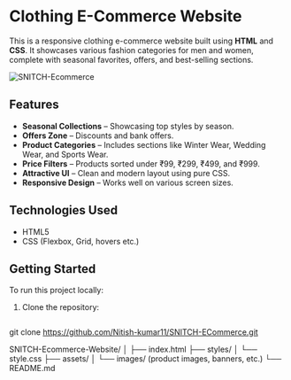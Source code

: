 # Clothing E-Commerce Website

This is a responsive clothing e-commerce website built using **HTML** and **CSS**. It showcases various fashion categories for men and women, complete with seasonal favorites, offers, and best-selling sections.

![SNITCH-Ecommerce](https://github.com/user-attachments/assets/af23c550-b80e-4b99-ba31-d9b7ea63e2a0)



## Features

- **Seasonal Collections** – Showcasing top styles by season.
- **Offers Zone** – Discounts and bank offers.
- **Product Categories** – Includes sections like Winter Wear, Wedding Wear, and Sports Wear.
- **Price Filters** – Products sorted under ₹99, ₹299, ₹499, and ₹999.
- **Attractive UI** – Clean and modern layout using pure CSS.
- **Responsive Design** – Works well on various screen sizes.

## Technologies Used

- HTML5
- CSS (Flexbox, Grid, hovers etc.)

## Getting Started

To run this project locally:

1. Clone the repository:
   ```bash
git clone https://github.com/Nitish-kumar11/SNITCH-ECommerce.git



SNITCH-Ecommerce-Website/
│
├── index.html
├── styles/
│   └── style.css
├── assets/
│   └── images/ (product images, banners, etc.)
└── README.md

